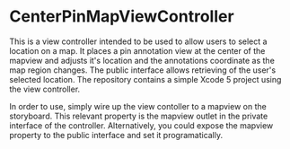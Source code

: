 CenterPinMapViewController
==========================

This is a view controller intended to be used to allow users to select a location on a map.  It places a pin annotation view at the center of the mapview and adjusts it's location and the annotations coordinate as the map region changes.  The public interface allows retrieving of the user's selected location.  The repository contains a simple Xcode 5 project using the view controller.

In order to use, simply wire up the view contoller to a mapview on the storyboard.  This relevant property is the mapview outlet in the private interface of the controller.  Alternatively, you could expose the mapview property to the public interface and set it programatically.
